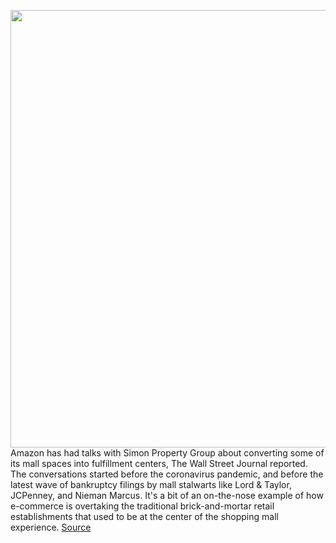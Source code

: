 <img src='https://cdn.vox-cdn.com/thumbor/9mwWvSRyg8RigqsDw0qRQzumUZE=/0x0:2040x1360/1200x800/filters:focal(857x517:1183x843)/cdn.vox-cdn.com/uploads/chorus_image/image/67178566/acastro_181114_1777_amazon_hq2_0004.0.jpg' width='700px' /><br/>
Amazon has had talks with Simon Property Group about converting some of its mall spaces into fulfillment centers, The Wall Street Journal reported. The conversations started before the coronavirus pandemic, and before the latest wave of bankruptcy filings by mall stalwarts like Lord & Taylor, JCPenney, and Nieman Marcus. It's a bit of an on-the-nose example of how e-commerce is overtaking the traditional brick-and-mortar retail establishments that used to be at the center of the shopping mall experience.
<a href='https://www.theverge.com/2020/8/9/21361004/amazon-simon-mall-fulfillment-warehouse-retail-ecommerce'> Source <a/>